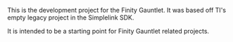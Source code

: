This is the development project for the Finity Gauntlet. It was based off TI's empty legacy project in the Simplelink SDK.

It is intended to be a starting point for Finity Gauntlet related projects. 

